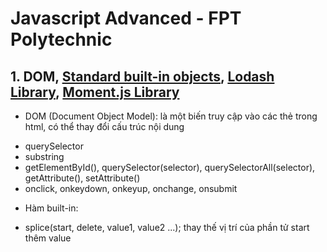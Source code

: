 # Javascript Advanced - FPT Polytechnic
## 1. DOM, [Standard built-in objects](https://developer.mozilla.org/vi/docs/Web/JavaScript/Reference/Global_Objects), [Lodash Library](https://lodash.com/), [Moment.js Library](https://momentjs.com/)
- DOM (Document Object Model): là một biến truy cập vào các thẻ trong html, có thể thay đổi cấu trúc nội dung
+ querySelector
+ substring
+ getElementById(), querySelector(selector), querySelectorAll(selector), getAttribute(), setAttribute()
+ onclick, onkeydown, onkeyup, onchange, onsubmit
- Hàm built-in:
+ splice(start, delete, value1, value2 ...); thay thế vị trí của phần tử start thêm value
